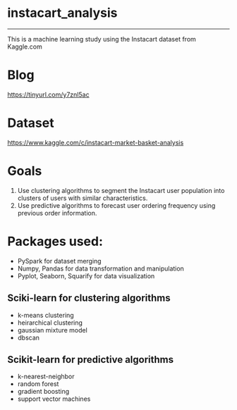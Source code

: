 # instacart_analysis
---
This is a machine learning study using the Instacart dataset from Kaggle.com

# Blog
https://tinyurl.com/y7znl5ac

# Dataset
https://www.kaggle.com/c/instacart-market-basket-analysis

# Goals
1. Use clustering algorithms to segment the Instacart user population into clusters of users with similar characteristics.
2. Use predictive algorithms to forecast user ordering frequency using previous order information.

# Packages used:
- PySpark for dataset merging
- Numpy, Pandas for data transformation and manipulation
- Pyplot, Seaborn, Squarify for data visualization
## Sciki-learn for clustering algorithms
 - k-means clustering
 - heirarchical clustering
 - gaussian mixture model
 - dbscan
## Scikit-learn for predictive algorithms
 - k-nearest-neighbor
 - random forest
 - gradient boosting
 - support vector machines
